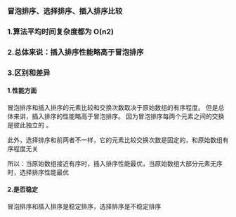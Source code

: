 ### 冒泡排序、选择排序、插入排序比较
### 1.算法平均时间复杂度都为 O(n2)
### 2.总体来说：插入排序性能略高于冒泡排序
### 3.区别和差异

#### 1.性能方面
   冒泡排序和插入排序的元素比较和交换次数取决于原始数组的有序程度。
   但是总体来讲，插入排序的性能略高于冒泡排序。
   因为冒泡排序每两个元素之间的交换是彼此独立的 。

此外，选择排序和前两者不一样，它的元素比较交换次数是固定的，和原始数组有序程度无关

所以：当原始数组接近有序时，插入排序性能最优，当原始数组大部分元素无序时，选择排序性能最优

#### 2.是否稳定
   冒泡排序和插入排序是稳定排序，选择排序是不稳定排序
